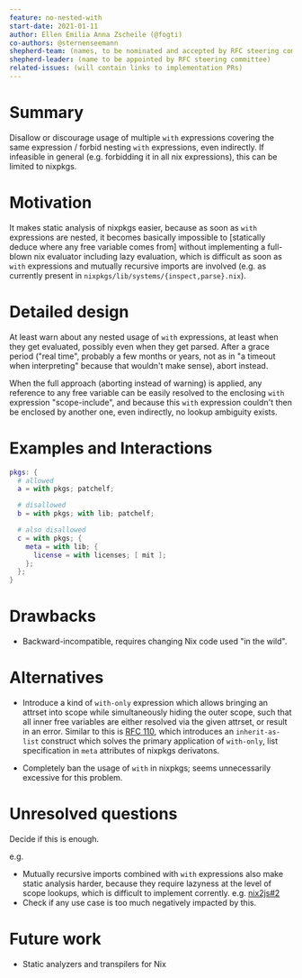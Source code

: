 ```yaml
---
feature: no-nested-with
start-date: 2021-01-11
author: Ellen Emilia Anna Zscheile (@fogti)
co-authors: @sternenseemann
shepherd-team: (names, to be nominated and accepted by RFC steering committee)
shepherd-leader: (name to be appointed by RFC steering committee)
related-issues: (will contain links to implementation PRs)
---
```


# Summary
[summary]: #summary

Disallow or discourage usage of multiple `with` expressions covering
the same expression / forbid nesting `with` expressions, even indirectly.
If infeasible in general (e.g. forbidding it in all nix expressions),
this can be limited to nixpkgs.

# Motivation
[motivation]: #motivation

It makes static analysis of nixpkgs easier, because as soon as `with`
expressions are nested, it becomes basically impossible to [statically
deduce where any free variable comes from] without implementing a
full-blown nix evaluator including lazy evaluation, which is difficult as
soon as `with` expressions and mutually recursive imports are involved
(e.g. as currently present in `nixpkgs/lib/systems/{inspect,parse}.nix`).

# Detailed design
[design]: #detailed-design

At least warn about any nested usage of `with` expressions,
at least when they get evaluated, possibly even when they get parsed.
After a grace period ("real time", probably a few months or years, not as in
"a timeout when interpreting" because that wouldn't make sense),
abort instead.

When the full approach (aborting instead of warning) is applied,
any reference to any free variable can be easily resolved
to the enclosing `with` expression "scope-include", and because
this `with` expression couldn't then be enclosed by another
one, even indirectly, no lookup ambiguity exists.

# Examples and Interactions
[examples-and-interactions]: #examples-and-interactions

```nix
pkgs: {
  # allowed
  a = with pkgs; patchelf;

  # disallowed
  b = with pkgs; with lib; patchelf;

  # also disallowed
  c = with pkgs; {
    meta = with lib; {
      license = with licenses; [ mit ];
    };
  };
}
```

# Drawbacks
[drawbacks]: #drawbacks

* Backward-incompatible, requires changing Nix code used "in the wild".

# Alternatives
[alternatives]: #alternatives

* Introduce a kind of `with-only` expression which allows bringing an attrset
  into scope while simultaneously hiding the outer scope, such that all
  inner free variables are either resolved via the given attrset, or
  result in an error.
  Similar to this is [RFC 110](https://github.com/NixOS/rfcs/pull/110),
  which introduces an `inherit-as-list` construct which solves the primary
  application of `with-only`, list specification in `meta` attributes of
  nixpkgs derivatons.

* Completely ban the usage of `with` in nixpkgs;
  seems unnecessarily excessive for this problem.

# Unresolved questions
[unresolved]: #unresolved-questions

Decide if this is enough.

e.g.
* Mutually recursive imports combined with `with` expressions also make static
  analysis harder, because they require lazyness at the level of scope lookups,
  which is difficult to implement corrently. e.g. [nix2js#2](https://github.com/YZITE/nix2js/issues/2)
* Check if any use case is too much negatively impacted by this.

# Future work
[future]: #future-work

* Static analyzers and transpilers for Nix
